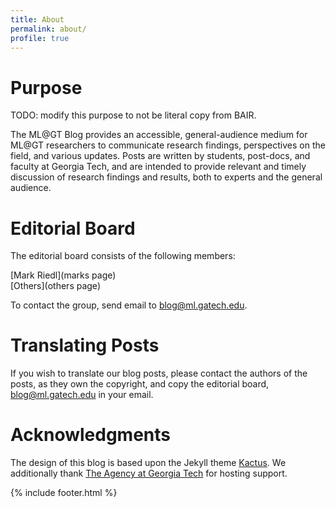 ```yaml
---
title: About
permalink: about/
profile: true
---
```


Purpose
=======
TODO: modify this purpose to not be literal copy from BAIR.

The ML@GT Blog provides an accessible, general-audience medium for ML@GT
researchers to communicate research findings, perspectives on the field, and
various updates. Posts are written by students, post-docs, and faculty at
Georgia Tech, and are intended to provide relevant and timely discussion of
research findings and results, both to experts and the general audience. 

Editorial Board
===============
The editorial board consists of the following members:

[Mark Riedl](marks page)<br/>
[Others](others page)

To contact the group, send email to blog@ml.gatech.edu.

Translating Posts
=================
If you wish to translate our blog posts, please contact the authors of the
posts, as they own the copyright, and copy the editorial board,
blog@ml.gatech.edu in your email.

Acknowledgments
===============
The design of this blog is based upon the Jekyll theme
[Kactus](https://github.com/nickbalestra/kactus). We additionally thank
[The Agency at Georgia Tech](https://gtagency.github.io) for hosting support.


{% include footer.html %}
